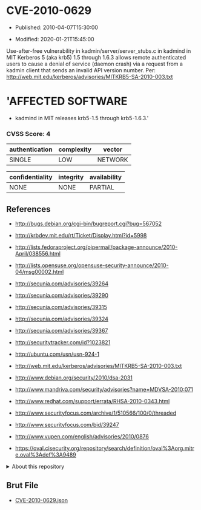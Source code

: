 # CVE-2010-0629

- Published: 2010-04-07T15:30:00

- Modified: 2020-01-21T15:45:00

Use-after-free vulnerability in kadmin/server/server_stubs.c in kadmind in MIT Kerberos 5 (aka krb5) 1.5 through 1.6.3 allows remote authenticated users to cause a denial of service (daemon crash) via a request from a kadmin client that sends an invalid API version number. Per: http://web.mit.edu/kerberos/advisories/MITKRB5-SA-2010-003.txt

'AFFECTED SOFTWARE
=================

* kadmind in MIT releases krb5-1.5 through krb5-1.6.3.'

### CVSS Score: **4**

| authentication | complexity | vector |
| --- | --- | --- |
| SINGLE | LOW | NETWORK |

| confidentiality | integrity | availability |
| --- | --- | --- |
| NONE | NONE | PARTIAL |

## References

* http://bugs.debian.org/cgi-bin/bugreport.cgi?bug=567052

* http://krbdev.mit.edu/rt/Ticket/Display.html?id=5998

* http://lists.fedoraproject.org/pipermail/package-announce/2010-April/038556.html

* http://lists.opensuse.org/opensuse-security-announce/2010-04/msg00002.html

* http://secunia.com/advisories/39264

* http://secunia.com/advisories/39290

* http://secunia.com/advisories/39315

* http://secunia.com/advisories/39324

* http://secunia.com/advisories/39367

* http://securitytracker.com/id?1023821

* http://ubuntu.com/usn/usn-924-1

* http://web.mit.edu/kerberos/advisories/MITKRB5-SA-2010-003.txt

* http://www.debian.org/security/2010/dsa-2031

* http://www.mandriva.com/security/advisories?name=MDVSA-2010:071

* http://www.redhat.com/support/errata/RHSA-2010-0343.html

* http://www.securityfocus.com/archive/1/510566/100/0/threaded

* http://www.securityfocus.com/bid/39247

* http://www.vupen.com/english/advisories/2010/0876

* https://oval.cisecurity.org/repository/search/definition/oval%3Aorg.mitre.oval%3Adef%3A9489

<details>
<summary>About this repository</summary> 

  This repository is part of the project [Live Hack CVE](https://github.com/Live-Hack-CVE). Main website can be found [www.live-hack.org](https://www.live-hack.org) 
  
  Made by [Sn0wAlice](https://github.com/Sn0wAlice) for the people that care about security and need to have a feed of the latest CVEs. Hope you enjoy it, don't forget to star the repo and follow me on [Twitter](https://twitter.com/Sn0wAlice) and [Github](https://github.com/Sn0wAlice). And that is my [personnal website](https://www.alice-snow.me/)

  - [Home Page](https://github.com/Live-Hack-CVE)
  - [Framework](https://github.com/Live-Hack-CVE/cve-framework)
  - [CVE database](https://github.com/Live-Hack-CVE/full_database)
  - [Changelog](https://github.com/Live-Hack-CVE/Changelog)
</details>

## Brut File

* [CVE-2010-0629.json](https://raw.githubusercontent.com/Live-Hack-CVE/full_database/main/cves/2010/CVE-2010-0629.json)

